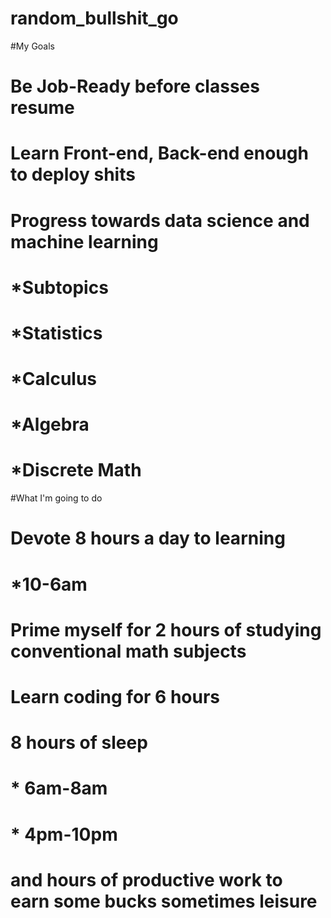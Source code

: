 # random_bullshit_go

#My Goals
# Be Job-Ready before classes resume
# Learn Front-end, Back-end enough to deploy shits
# Progress towards data science and machine learning
# *Subtopics
#   *Statistics
#   *Calculus
#   *Algebra
#   *Discrete Math

#What I'm going to do
# Devote 8 hours a day to learning
#   *10-6am
# Prime myself for 2 hours of studying conventional math subjects
# Learn coding for 6 hours
# 
#
# 8 hours of sleep
#   * 6am-8am
#   * 4pm-10pm
# and hours of productive work to earn some bucks sometimes leisure
